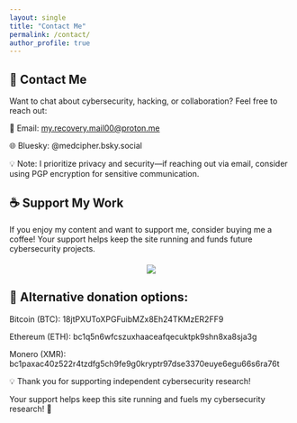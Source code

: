```yaml
---
layout: single
title: "Contact Me"
permalink: /contact/
author_profile: true
---
```


## 📧 Contact Me

Want to chat about cybersecurity, hacking, or collaboration? Feel free to reach out:

📩 Email: my.recovery.mail00@proton.me

🌐 Bluesky: @medcipher.bsky.social

💡 Note: I prioritize privacy and security—if reaching out via email, consider using PGP encryption for sensitive communication.

## ☕ Support My Work  

<p>If you enjoy my content and want to support me, consider buying me a coffee! Your support helps keep the site running and funds future cybersecurity projects.</p>

<!-- Buy Me a Coffee Button -->
<div style="text-align: center; margin-top: 20px;">
    <a href="https://www.buymeacoffee.com/medcipher">
        <img src="https://img.buymeacoffee.com/button-api/?text=Buy me a coffee&emoji=☕&slug=medcipher&button_colour=1692d0&font_colour=ffffff&font_family=Lato&outline_colour=ffffff&coffee_colour=FFDD00" />
    </a>
</div>

## 🔗 Alternative donation options:

Bitcoin (BTC): 18jtPXUToXPGFuibMZx8Eh24TKMzER2FF9

Ethereum (ETH): bc1q5n6wfcszuxhaaceafqecuktpk9shn8xa8sja3g

Monero (XMR): bc1paxac40z522r4tzdfg5ch9fe9g0kryptr97dse3370euye6egu66s6ra76t

💡 Thank you for supporting independent cybersecurity research!

Your support helps keep this site running and fuels my cybersecurity research! 🚀
